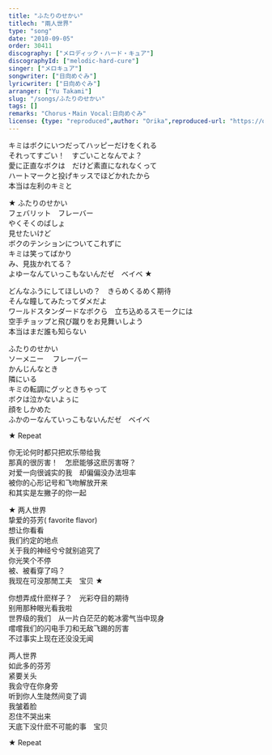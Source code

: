 ```yaml
---
title: "ふたりのせかい"
titlech: "兩人世界"
type: "song"
date: "2010-09-05"
order: 30411
discography: ["メロディック・ハード・キュア"]
discographyId: ["melodic-hard-cure"]
singer: ["メロキュア"]
songwriter: ["日向めぐみ"]
lyricwriter: ["日向めぐみ"]
arranger: ["Yu Takami"]
slug: "/songs/ふたりのせかい"
tags: []
remarks: "Chorus・Main Vocal:日向めぐみ"
license: {type: "reproduced",author: "Orika",reproduced-url: "https://orikamushi.netlify.app/",reproduced-website: "織歌蟲網站"}
---
```


キミはボクにいつだってハッピーだけをくれる   
それってすごい！　すごいことなんでよ？   
愛に正直なボクは　だけど素直になれなくって   
ハートマークと投げキッスでほどかれたから   
本当は左利のキミと   
  
★ ふたりのせかい   
フェバリット　フレーバー   
やくそくのばしょ   
見せたいけど   
ボクのテンションについてこれずに   
キミは笑ってばかり   
み、見抜かれてる？   
よゆーなんていっこもないんだゼ　ベイベ ★   
  
どんなふうにしてほしいの？　きらめくるめく期待   
そんな瞳してみたってダメだよ   
ワールドスタンダードなボクら　立ち込めるスモークには   
空手チョップと飛び蹴りをお見舞いしよう   
本当はまだ誰も知らない   
  
ふたりのせかい   
ソーメニー　 フレーバー   
かんじんなとき   
隣にいる   
キミの転調にグッときちゃって   
ボクは泣かないよぅに   
顔をしかめた   
ふかのーなんていっこもないんだゼ　ベイベ   
  
★ Repeat  

<!-- 翻译 -->

你无论何时都只把欢乐带给我  
那真的很厉害！　怎麽能够这麽厉害呀？   
对爱一向很诚实的我　却偏偏没办法坦率  
被你的心形记号和飞吻解放开来  
和其实是左撇子的你一起  
  
★ 两人世界  
挚爱的芬芳( favorite flavor)  
想让你看看  
我们约定的地点  
关于我的神经兮兮就别追究了  
你光笑个不停  
被、被看穿了吗？   
我现在可没那閒工夫　宝贝 ★   
  
你想弄成什麽样子？　光彩夺目的期待  
别用那种眼光看我啦  
世界级的我们　从一片白茫茫的乾冰雾气当中现身  
嚐嚐我们的闪电手刀和无敌飞踢的厉害  
不过事实上现在还没没无闻  
  
两人世界  
如此多的芬芳  
紧要关头  
我会守在你身旁  
听到你人生陡然间变了调  
我皱着脸  
忍住不哭出来  
天底下没什麽不可能的事　宝贝  
  
★ Repeat
